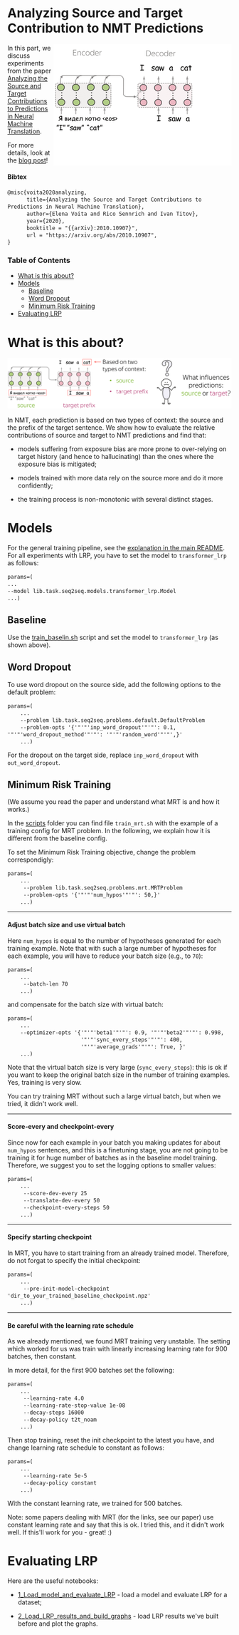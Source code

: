 # Analyzing Source and Target Contribution to NMT Predictions


<img src="../resources/src_dst_main.gif" 
	title="paper logo" width="400" align="right"/>

In this part, we discuss experiments from the paper [Analyzing the Source and Target Contributions to Predictions in Neural Machine Translation](https://arxiv.org/pdf/2010.10907.pdf).

For more details, look at the [blog post](https://lena-voita.github.io/posts/source_target_contributions_to_nmt.html)!
		
#### Bibtex
```
@misc{voita2020analyzing,
      title={Analyzing the Source and Target Contributions to Predictions in Neural Machine Translation}, 
      author={Elena Voita and Rico Sennrich and Ivan Titov},
      year={2020},
      booktitle = "{{arXiv}:2010.10907}",
      url = "https://arxiv.org/abs/2010.10907",
}
```

### Table of Contents

   * [What is this about?](#what-is-this-about)
   * [Models](#models)
      * [Baseline](#baseline)
      * [Word Dropout](#word-dropout)
      * [Minimum Risk Training](#minimum-risk-training)
   * [Evaluating LRP](#evaluating-lrp)


# What is this about?

<img src="../resources/intro_large-min.png" 
	title="intro" />
	
In NMT, each prediction is based on two types of context: the source and the prefix of the target sentence. We show how to evaluate the relative contributions of source and target to NMT predictions and find that:

* models suffering from exposure bias are more prone to over-relying on target history (and hence to hallucinating) than the ones where the exposure bias is mitigated;

* models trained with more data rely on the source more and do it more confidently;

* the training process is non-monotonic with several distinct stages.


# Models

For the general training pipeline, see the [explanation in the main README](../README.md). For all experiments with LRP, you have to set the model to `transformer_lrp` as follows:

```
params=(
...
--model lib.task.seq2seq.models.transformer_lrp.Model
...)
```

## Baseline

Use the [train_baselin.sh](../scripts/train_baseline.sh) script and set the model to `transformer_lrp` (as shown above).

## Word Dropout

To use word dropout on the source side, add the following options to the default problem:
```
params=(
    ...
    --problem lib.task.seq2seq.problems.default.DefaultProblem
    --problem-opts '{'"'"'inp_word_dropout'"'"': 0.1, '"'"'word_dropout_method'"'"': '"'"'random_word'"'"',}'
    ...)
```
For the dropout on the target side, replace `inp_word_dropout` with `out_word_dropout`.

## Minimum Risk Training

(We assume you read the paper and understand what MRT is and how it works.)

In the [scripts](./scripts) folder you can find file `train_mrt.sh` with the example of a training config for MRT problem. In the following, we explain how it is different from the baseline config.

To set the Minimum Risk Training objective, change the problem correspondigly:
```
params=(
    ...
     --problem lib.task.seq2seq.problems.mrt.MRTProblem
     --problem-opts '{'"'"'num_hypos'"'"': 50,}'
    ...)
```

---
#### Adjust batch size and use virtual batch

Here `num_hypos` is equal to the number of hypotheses generated for each training example. Note that  with such a large number of hypotheses for each example, you will have to reduce your batch size (e.g., to `70`):
```
params=(
    ...
     --batch-len 70
    ...)
```
and compensate for the batch size with virtual batch:
```
params=(
    ...
    --optimizer-opts '{'"'"'beta1'"'"': 0.9, '"'"'beta2'"'"': 0.998,
                       '"'"'sync_every_steps'"'"': 400,
                       '"'"'average_grads'"'"': True, }'
    ...)
```
Note that the virtual batch size is very large (`sync_every_steps`): this is ok if you want to keep the original batch size in the number of training examples. Yes, training is very slow.

You can try training MRT without such a large virtual batch, but when we tried, it didn't work well.

---
#### Score-every and checkpoint-every
Since now for each example in your batch you making updates for about `num_hypos` sentences, and this is a finetuning stage, you are not going to be training it for huge number of batches as in the baseline model training. Therefore, we suggest you to set the logging options to smaller values:

```
params=(
    ...
     --score-dev-every 25
     --translate-dev-every 50
     --checkpoint-every-steps 50
    ...)
```

---
#### Specify starting checkpoint
In MRT, you have to start training from an already trained model. Therefore, do not forgat to specify the initial checkpoint:
```
params=(
    ...
     --pre-init-model-checkpoint 'dir_to_your_trained_baseline_checkpoint.npz'
    ...)
```

---
#### Be careful with the learning rate schedule

As we already mentioned, we found MRT training very unstable. The setting which worked for us was train with linearly increasing learning rate for 900 batches, then constant.

In more detail, for the first 900 batches set the following:
    
```
params=(
    ...
     --learning-rate 4.0
     --learning-rate-stop-value 1e-08
     --decay-steps 16000
     --decay-policy t2t_noam
    ...)
```
Then stop training, reset the init checkpoint to the latest you have, and change learning rate schedule to constant as follows:
```
params=(
    ...
     --learning-rate 5e-5
     --decay-policy constant
    ...)
```
With the constant learning rate, we trained for 500 batches.

Note: some papers dealing with MRT (for the links, see our paper) use constant learning rate and say that this is ok. I tried this, and it didn't work well. If this'll work for you - great! :)

# Evaluating LRP

Here are the useful notebooks:
* [1_Load_model_and_evaluate_LRP](./1_Load_model_and_evaluate_LRP.ipynb) - load a model and evaluate LRP for a dataset;

* [2_Load_LRP_results_and_build_graphs](./2_Load_LRP_results_and_build_graphs.ipynb) - load LRP results we've built before and plot the graphs.
